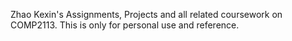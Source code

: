 Zhao Kexin's Assignments, Projects and all related coursework on COMP2113.
This is only for personal use and reference.
